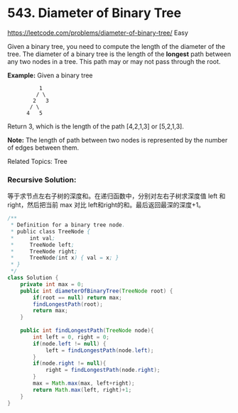 # 543. Diameter of Binary Tree
<https://leetcode.com/problems/diameter-of-binary-tree/>
Easy

Given a binary tree, you need to compute the length of the diameter of the tree. The diameter of a binary tree is the length of the **longest** path between any two nodes in a tree. This path may or may not pass through the root.

**Example:**
Given a binary tree
```
          1
         / \
        2   3
       / \     
      4   5    
```
Return 3, which is the length of the path [4,2,1,3] or [5,2,1,3].

**Note:** The length of path between two nodes is represented by the number of edges between them.  

Related Topics: Tree

### Recursive Solution:  
等于求节点左右子树的深度和。在递归函数中，分别对左右子树求深度值 left 和 right，然后把当前 max 对比 left和right的和。最后返回最深的深度+1。

```java
/**
 * Definition for a binary tree node.
 * public class TreeNode {
 *     int val;
 *     TreeNode left;
 *     TreeNode right;
 *     TreeNode(int x) { val = x; }
 * }
 */
class Solution {
    private int max = 0;
    public int diameterOfBinaryTree(TreeNode root) {
        if(root == null) return max;
        findLongestPath(root);
        return max;
    }
    
    public int findLongestPath(TreeNode node){
        int left = 0, right = 0;
        if(node.left != null) {
            left = findLongestPath(node.left);
        }
        if(node.right != null){
            right = findLongestPath(node.right);
        }
        max = Math.max(max, left+right);
        return Math.max(left, right)+1;
    }
}
```
